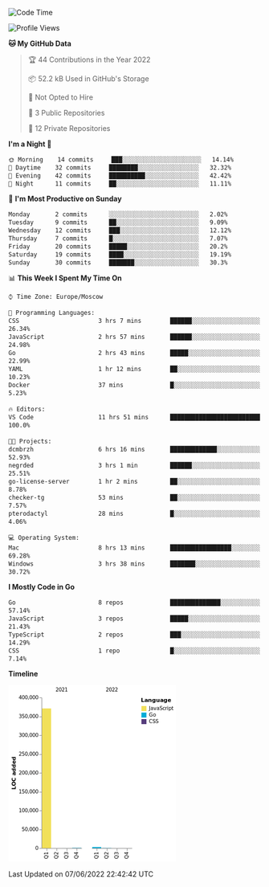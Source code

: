 <!--START_SECTION:waka-->
![Code Time](http://img.shields.io/badge/Code%20Time-326%20hrs%2037%20mins-blue)

![Profile Views](http://img.shields.io/badge/Profile%20Views-0-blue)

**🐱 My GitHub Data** 

> 🏆 44 Contributions in the Year 2022
 > 
> 📦 52.2 kB Used in GitHub's Storage 
 > 
> 🚫 Not Opted to Hire
 > 
> 📜 3 Public Repositories 
 > 
> 🔑 12 Private Repositories  
 > 
**I'm a Night 🦉** 

```text
🌞 Morning    14 commits     ███░░░░░░░░░░░░░░░░░░░░░░   14.14% 
🌆 Daytime    32 commits     ████████░░░░░░░░░░░░░░░░░   32.32% 
🌃 Evening    42 commits     ██████████░░░░░░░░░░░░░░░   42.42% 
🌙 Night      11 commits     ██░░░░░░░░░░░░░░░░░░░░░░░   11.11%

```
📅 **I'm Most Productive on Sunday** 

```text
Monday       2 commits      ░░░░░░░░░░░░░░░░░░░░░░░░░   2.02% 
Tuesday      9 commits      ██░░░░░░░░░░░░░░░░░░░░░░░   9.09% 
Wednesday    12 commits     ███░░░░░░░░░░░░░░░░░░░░░░   12.12% 
Thursday     7 commits      █░░░░░░░░░░░░░░░░░░░░░░░░   7.07% 
Friday       20 commits     █████░░░░░░░░░░░░░░░░░░░░   20.2% 
Saturday     19 commits     ████░░░░░░░░░░░░░░░░░░░░░   19.19% 
Sunday       30 commits     ███████░░░░░░░░░░░░░░░░░░   30.3%

```


📊 **This Week I Spent My Time On** 

```text
⌚︎ Time Zone: Europe/Moscow

💬 Programming Languages: 
CSS                      3 hrs 7 mins        ██████░░░░░░░░░░░░░░░░░░░   26.34% 
JavaScript               2 hrs 57 mins       ██████░░░░░░░░░░░░░░░░░░░   24.98% 
Go                       2 hrs 43 mins       █████░░░░░░░░░░░░░░░░░░░░   22.99% 
YAML                     1 hr 12 mins        ██░░░░░░░░░░░░░░░░░░░░░░░   10.23% 
Docker                   37 mins             █░░░░░░░░░░░░░░░░░░░░░░░░   5.23%

🔥 Editors: 
VS Code                  11 hrs 51 mins      █████████████████████████   100.0%

🐱‍💻 Projects: 
dcmbrzh                  6 hrs 16 mins       █████████████░░░░░░░░░░░░   52.93% 
negrded                  3 hrs 1 min         ██████░░░░░░░░░░░░░░░░░░░   25.51% 
go-license-server        1 hr 2 mins         ██░░░░░░░░░░░░░░░░░░░░░░░   8.78% 
checker-tg               53 mins             ██░░░░░░░░░░░░░░░░░░░░░░░   7.57% 
pterodactyl              28 mins             █░░░░░░░░░░░░░░░░░░░░░░░░   4.06%

💻 Operating System: 
Mac                      8 hrs 13 mins       █████████████████░░░░░░░░   69.28% 
Windows                  3 hrs 38 mins       ███████░░░░░░░░░░░░░░░░░░   30.72%

```

**I Mostly Code in Go** 

```text
Go                       8 repos             ██████████████░░░░░░░░░░░   57.14% 
JavaScript               3 repos             █████░░░░░░░░░░░░░░░░░░░░   21.43% 
TypeScript               2 repos             ███░░░░░░░░░░░░░░░░░░░░░░   14.29% 
CSS                      1 repo              █░░░░░░░░░░░░░░░░░░░░░░░░   7.14%

```


**Timeline**

![Chart not found](https://raw.githubusercontent.com/jeezft/jeezft/main/charts/bar_graph.png) 


 Last Updated on 07/06/2022 22:42:42 UTC
<!--END_SECTION:waka-->
